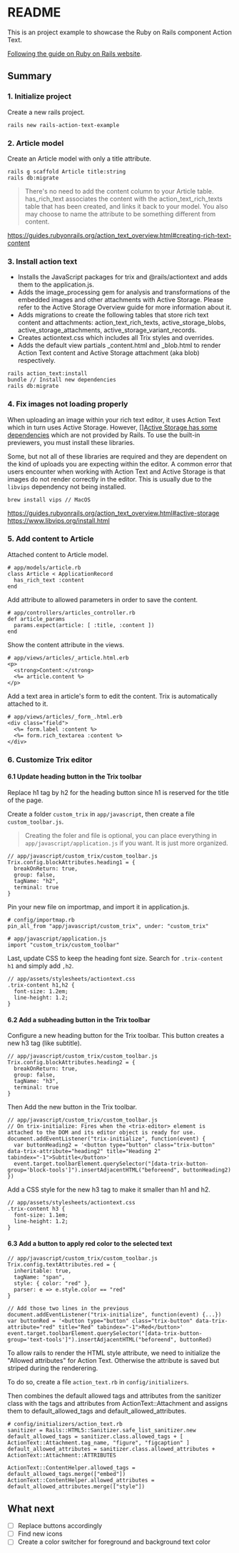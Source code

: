 # README

This is an project example to showcase the Ruby on Rails component Action Text.

[Following the guide on Ruby on Rails website](https://guides.rubyonrails.org/action_text_overview.html).

## Summary

### 1. Initialize project

Create a new rails project.

`rails new rails-action-text-example`

### 2. Article model

Create an Article model with only a title attribute.

```
rails g scaffold Article title:string
rails db:migrate
```

> There's no need to add the content column to your Article table. has_rich_text associates the content with the action_text_rich_texts table that has been created, and links it back to your model. You also may choose to name the attribute to be something different from content.

https://guides.rubyonrails.org/action_text_overview.html#creating-rich-text-content

### 3. Install action text

* Installs the JavaScript packages for trix and @rails/actiontext and adds them to the application.js.
* Adds the image_processing gem for analysis and transformations of the embedded images and other attachments with Active Storage. Please refer to the Active Storage Overview guide for more information about it.
* Adds migrations to create the following tables that store rich text content and attachments: action_text_rich_texts, active_storage_blobs, active_storage_attachments, active_storage_variant_records.
* Creates actiontext.css which includes all Trix styles and overrides.
* Adds the default view partials _content.html and _blob.html to render Action Text content and Active Storage attachment (aka blob) respectively.

```
rails action_text:install
bundle // Install new dependencies
rails db:migrate
```

### 4. Fix images not loading properly

When uploading an image within your rich text editor, it uses Action Text which in turn uses Active Storage. However, [][Active Storage has some dependencies](https://guides.rubyonrails.org/active_storage_overview.html#requirements) which are not provided by Rails. To use the built-in previewers, you must install these libraries.

Some, but not all of these libraries are required and they are dependent on the kind of uploads you are expecting within the editor. A common error that users encounter when working with Action Text and Active Storage is that images do not render correctly in the editor. This is usually due to the `libvips` dependency not being installed.

```
brew install vips // MacOS
```

https://guides.rubyonrails.org/action_text_overview.html#active-storage
https://www.libvips.org/install.html

### 5. Add content to Article

Attached content to Article model.

```
# app/models/article.rb
class Article < ApplicationRecord
  has_rich_text :content
end
```

Add attribute to allowed parameters in order to save the content.

```
# app/controllers/articles_controller.rb
def article_params
  params.expect(article: [ :title, :content ])
end
```

Show the content attribute in the views.

```
# app/views/articles/_article.html.erb
<p>
  <strong>Content:</strong>
  <%= article.content %>
</p>
```

Add a text area in article's form to edit the content. Trix is automatically attached to it.

```
# app/views/articles/_form_.html.erb
<div class="field">
  <%= form.label :content %>
  <%= form.rich_textarea :content %>
</div>
```

### 6. Customize Trix editor

#### 6.1 Update heading button in the Trix toolbar

Replace h1 tag by h2 for the heading button since h1 is reserved for the title of the page.

Create a folder `custom_trix` in `app/javascript`, then create a file `custom_toolbar.js`.

>Creating the foler and file is optional, you can place everything in `app/javascript/application.js` if you want. It is just more organized.

```
// app/javascript/custom_trix/custom_toolbar.js
Trix.config.blockAttributes.heading1 = {
  breakOnReturn: true,
  group: false,
  tagName: "h2",
  terminal: true
}
```

Pin your new file on importmap, and import it in application.js.

```
# config/importmap.rb
pin_all_from "app/javascript/custom_trix", under: "custom_trix"

# app/javascript/application.js
import "custom_trix/custom_toolbar"
```

Last, update CSS to keep the heading font size. Search for `.trix-content h1` and simply add `,h2`.

```
// app/assets/stylesheets/actiontext.css
.trix-content h1,h2 {
  font-size: 1.2em;
  line-height: 1.2;
}
```

#### 6.2 Add a subheading button in the Trix toolbar

Configure a new heading button for the Trix toolbar. This button creates a new h3 tag (like subtitle).

```
// app/javascript/custom_trix/custom_toolbar.js
Trix.config.blockAttributes.heading2 = {
  breakOnReturn: true,
  group: false,
  tagName: "h3",
  terminal: true
}
```

Then Add the new button in the Trix toolbar.

```
// app/javascript/custom_trix/custom_toolbar.js
// On trix-initialize: Fires when the <trix-editor> element is attached to the DOM and its editor object is ready for use.
document.addEventListener("trix-initialize", function(event) {
  var buttonHeading2 = '<button type="button" class="trix-button" data-trix-attribute="heading2" title="Heading 2" tabindex="-1">Subtitle</button>'
  event.target.toolbarElement.querySelector("[data-trix-button-group='block-tools']").insertAdjacentHTML("beforeend", buttonHeading2)
})
```

Add a CSS style for the new h3 tag to make it smaller than h1 and h2.

```
// app/assets/stylesheets/actiontext.css
.trix-content h3 {
  font-size: 1.1em;
  line-height: 1.2;
}
```

#### 6.3 Add a button to apply red color to the selected text

```
// app/javascript/custom_trix/custom_toolbar.js
Trix.config.textAttributes.red = {
  inheritable: true,
  tagName: "span",
  style: { color: "red" },
  parser: e => e.style.color == "red"
}

// Add those two lines in the previous document.addEventListener("trix-initialize", function(event) {...})
var buttonRed = '<button type="button" class="trix-button" data-trix-attribute="red" title="Red" tabindex="-1">Red</button>'
event.target.toolbarElement.querySelector("[data-trix-button-group='text-tools']").insertAdjacentHTML("beforeend", buttonRed)
```

To allow rails to render the HTML style attribute, we need to initialize the "Allowed attributes" for Action Text. Otherwise the attribute is saved but striped during the renderering.

To do so, create a file `action_text.rb` in `config/initializers`.

Then combines the default allowed tags and attributes from the sanitizer class with the tags and attributes from ActionText::Attachment and assigns them to default_allowed_tags and default_allowed_attributes.

```
# config/initializers/action_text.rb
sanitizer = Rails::HTML5::Sanitizer.safe_list_sanitizer.new
default_allowed_tags = sanitizer.class.allowed_tags + [ ActionText::Attachment.tag_name, "figure", "figcaption" ]
default_allowed_attributes = sanitizer.class.allowed_attributes + ActionText::Attachment::ATTRIBUTES

ActionText::ContentHelper.allowed_tags = default_allowed_tags.merge(["embed"])
ActionText::ContentHelper.allowed_attributes = default_allowed_attributes.merge(["style"])
```

## What next
- [ ] Replace buttons accordingly
- [ ] Find new icons
- [ ] Create a color switcher for foreground and background text color
